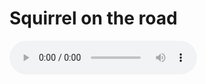 Squirrel on the road
====================

<audio src="squirrel_on_the_road.flac" controls/>

The road is not a squirrel's natural environment. The road is hostile to the squirrel, his life threatened whenever he steps onto it. It is a recent development, a recent intrusion into space that was previously green. The squirrel's ancestors were hunted by dogs and hawks, not cars. But he does not know this. Squirrels don't study history. They don't talk to each other about the past. They don't share recipes. A french fry might be traditional cuisine.

The timescale on which a road is built is incomprehensible to the squirrel. A road that opened the day before the squirrel was born is the same as a road aged fifty years; they're both part of the present environment and for the squirrel the present is all there is. They are as old as mountains. The age, size, and condition of the road do not affect the squirrel's priorities: food, water, shelter, mate. The road is only terrain.

The creatures which built the road are not up for communication. The squirrel is not prompted for input and does not attempt to provide any. They would not listen if he did. He defers to them and accepts the paving of the road like his ancestors deferred to nature and accepted the erosion of a river through rock, the upheaval of a landslide, the blast of a volcano. It can hardly be called acceptance, but it doesn't matter. The landscape is altered. The squirrel either adapts and dies later or doesn't and dies now.

The squirrel does not ponder the nature of existence, the injustice of time and death, or the worsening conditions to which he is subjected. He would not be much happier if he did. His challenges tomorrow cannot be lightened by remembering his leisures yesterday. The forces which build the roads are still active. So too are the rivers and the volcanoes. They operate on a higher plane, disconnected. The squirrel's actions will never change them. He can't even be a martyr. The squirrel continues gathering nuts.

The squirrel does not question the road. He does not ask why it exists. Neither does he question air or water or trees. Neither does he question dogs or hawks or rivers or landslides. It does not cross his mind to ask these things. They're just there. In nature there is life, death, food, danger, resource, scarcity. There are squirrels, dogs, people, trees, roads, hawks, cars, nuts, and busy intersections, all of which must be navigated to survive. The squirrel navigates. He seeks shelter today as he did ten million years ago. He avoids hawks. He seeks mates. He avoids cars. Much has changed. Nothing has changed. The road is a squirrel's natural environment.

